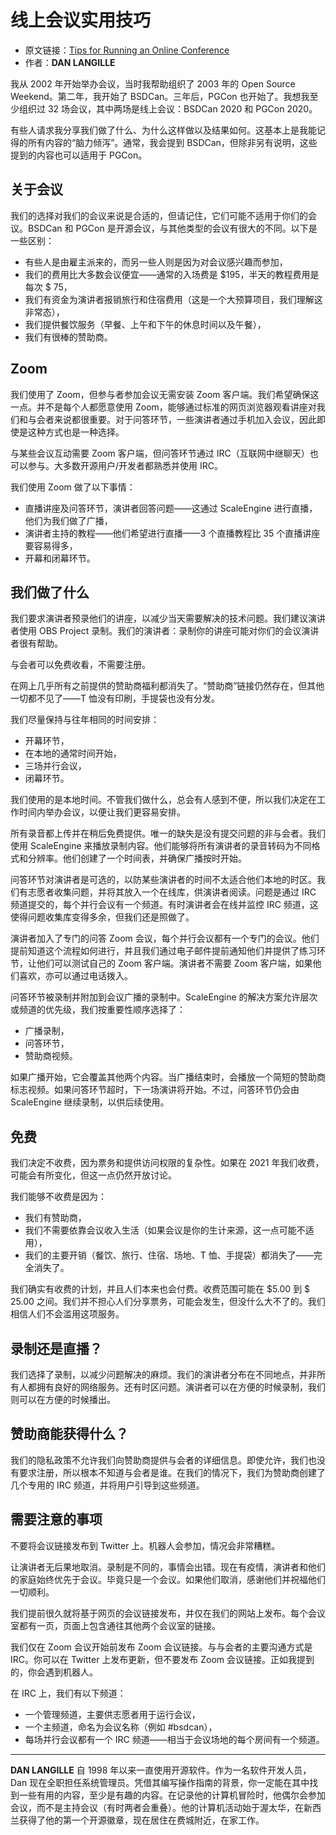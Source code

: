 # 线上会议实用技巧

- 原文链接：[Tips for Running an Online Conference](https://freebsdfoundation.org/wp-content/uploads/2021/01/Online-Conference.pdf)
- 作者：**DAN LANGILLE**

我从 2002 年开始举办会议，当时我帮助组织了 2003 年的 Open Source Weekend。第二年，我开始了 BSDCan。三年后，PGCon 也开始了。我想我至少组织过 32 场会议，其中两场是线上会议：BSDCan 2020 和 PGCon 2020。

有些人请求我分享我们做了什么、为什么这样做以及结果如何。这基本上是我能记得的所有内容的“脑力倾泻”。通常，我会提到 BSDCan，但除非另有说明，这些提到的内容也可以适用于 PGCon。

## 关于会议

我们的选择对我们的会议来说是合适的，但请记住，它们可能不适用于你们的会议。BSDCan 和 PGCon 是开源会议，与其他类型的会议有很大的不同。以下是一些区别：

- 有些人是由雇主派来的，而另一些人则是因为对会议感兴趣而参加，
- 我们的费用比大多数会议便宜——通常的入场费是 $195，半天的教程费用是每次 $ 75，
- 我们有资金为演讲者报销旅行和住宿费用（这是一个大预算项目，我们理解这非常态），
- 我们提供餐饮服务（早餐、上午和下午的休息时间以及午餐），
- 我们有很棒的赞助商。

## Zoom

我们使用了 Zoom，但参与者参加会议无需安装 Zoom 客户端。我们希望确保这一点。并不是每个人都愿意使用 Zoom，能够通过标准的网页浏览器观看讲座对我们和与会者来说都很重要。对于问答环节，一些演讲者通过手机加入会议，因此即使是这种方式也是一种选择。

与某些会议互动需要 Zoom 客户端，但问答环节通过 IRC（互联网中继聊天）也可以参与。大多数开源用户/开发者都熟悉并使用 IRC。

我们使用 Zoom 做了以下事情：

- 直播讲座及问答环节，演讲者回答问题——这通过 ScaleEngine 进行直播，他们为我们做了广播，
- 演讲者主持的教程——他们希望进行直播——3 个直播教程比 35 个直播讲座要容易得多，
- 开幕和闭幕环节。

## 我们做了什么

我们要求演讲者预录他们的讲座，以减少当天需要解决的技术问题。我们建议演讲者使用 OBS Project 录制。我们的演讲者：录制你的讲座可能对你们的会议演讲者很有帮助。

与会者可以免费收看，不需要注册。

在网上几乎所有之前提供的赞助商福利都消失了。“赞助商”链接仍然存在，但其他一切都不见了——T 恤没有印刷，手提袋也没有分发。

我们尽量保持与往年相同的时间安排：

- 开幕环节，
- 在本地的通常时间开始，
- 三场并行会议，
- 闭幕环节。

我们使用的是本地时间。不管我们做什么，总会有人感到不便，所以我们决定在工作时间内举办会议，以便让我们更容易安排。

所有录音都上传并在稍后免费提供。唯一的缺失是没有提交问题的非与会者。我们使用 ScaleEngine 来播放录制内容。他们能够将所有演讲者的录音转码为不同格式和分辨率。他们创建了一个时间表，并确保广播按时开始。

问答环节对演讲者是可选的，以防某些演讲者的时间不太适合他们本地的时区。我们有志愿者收集问题，并将其放入一个在线库，供演讲者阅读。问题是通过 IRC 频道提交的，每个并行会议有一个频道。有时演讲者会在线并监控 IRC 频道，这使得问题收集库变得多余，但我们还是照做了。

演讲者加入了专门的问答 Zoom 会议，每个并行会议都有一个专门的会议。他们提前知道这个流程如何进行，并且我们通过电子邮件提前通知他们并提供了练习环节，让他们可以测试自己的 Zoom 客户端。演讲者不需要 Zoom 客户端，如果他们喜欢，亦可以通过电话拨入。

问答环节被录制并附加到会议广播的录制中。ScaleEngine 的解决方案允许层次或频道的优先级，我们按重要性顺序选择了：

- 广播录制，
- 问答环节，
- 赞助商视频。

如果广播开始，它会覆盖其他两个内容。当广播结束时，会播放一个简短的赞助商标志视频。如果问答环节超时，下一场演讲将开始。不过，问答环节仍会由 ScaleEngine 继续录制，以供后续使用。

## 免费

我们决定不收费，因为票务和提供访问权限的复杂性。如果在 2021 年我们收费，可能会有所变化，但这一点仍然开放讨论。

我们能够不收费是因为：

- 我们有赞助商，
- 我们不需要依靠会议收入生活（如果会议是你的生计来源，这一点可能不适用），
- 我们的主要开销（餐饮、旅行、住宿、场地、T 恤、手提袋）都消失了——完全消失了。

我们确实有收费的计划，并且人们本来也会付费。收费范围可能在 $5.00 到 $ 25.00 之间。我们并不担心人们分享票务，可能会发生，但没什么大不了的。我们相信人们不会滥用这项服务。

## 录制还是直播？

我们选择了录制，以减少问题解决的麻烦。我们的演讲者分布在不同地点，并非所有人都拥有良好的网络服务。还有时区问题。演讲者可以在方便的时候录制，我们则可以在方便的时候播出。

## 赞助商能获得什么？

我们的隐私政策不允许我们向赞助商提供与会者的详细信息。即使允许，我们也没有要求注册，所以根本不知道与会者是谁。在我们的情况下，我们为赞助商创建了几个专用的 IRC 频道，并将用户引导到这些频道。

## 需要注意的事项

不要将会议链接发布到 Twitter 上。机器人会参加，情况会非常糟糕。

让演讲者无后果地取消。录制是不同的，事情会出错。现在有疫情，演讲者和他们的家庭始终优先于会议。毕竟只是一个会议。如果他们取消，感谢他们并祝福他们一切顺利。

我们提前很久就将基于网页的会议链接发布，并仅在我们的网站上发布。每个会议室都有一页，页面上包含通往其他两个会议室的链接。

我们仅在 Zoom 会议开始前发布 Zoom 会议链接。与与会者的主要沟通方式是 IRC。你可以在 Twitter 上发布更新，但不要发布 Zoom 会议链接。正如我提到的，你会遇到机器人。

在 IRC 上，我们有以下频道：

- 一个管理频道，主要供志愿者用于运行会议，
- 一个主频道，命名为会议名称（例如 #bsdcan），
- 每场并行会议都有一个 IRC 频道——相当于会议场地的每个房间有一个频道。

---

**DAN LANGILLE** 自 1998 年以来一直使用开源软件。作为一名软件开发人员，Dan 现在全职担任系统管理员。凭借其编写操作指南的背景，你一定能在其中找到一些有用的内容，至少是有趣的内容。在记录他的计算机冒险时，他偶尔会参加会议，而不是主持会议（有时两者会重叠）。他的计算机活动始于渥太华，在新西兰获得了他的第一个开源徽章，现在居住在费城附近，在家工作。
